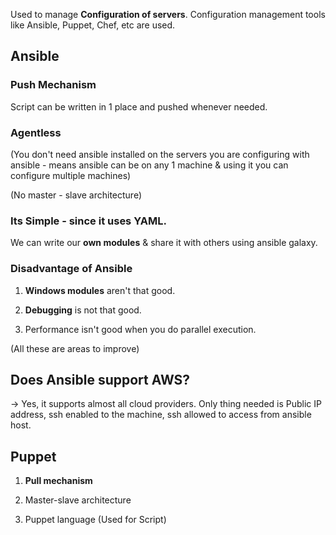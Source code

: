 Used to manage **Configuration of servers**. Configuration management tools like Ansible, Puppet, Chef, etc are used.

## Ansible

### Push Mechanism

Script can be written in 1 place and pushed whenever needed.

### Agentless

(You don't need ansible installed on the servers you are configuring with ansible - means ansible can be on any 1 machine & using it you can configure multiple machines)

(No master - slave architecture)

### Its Simple - since it uses YAML.

We can write our **own modules** & share it with others using ansible galaxy.

### Disadvantage of Ansible

1. **Windows modules** aren't that good.

2. **Debugging** is not that good.

3. Performance isn't good when you do parallel execution.

(All these are areas to improve)

## Does Ansible support AWS?

-> Yes, it supports almost all cloud providers. Only thing needed is Public IP address, ssh enabled to the machine, ssh allowed to access from ansible host.

## Puppet

1. **Pull mechanism**

2. Master-slave architecture

3. Puppet language (Used for Script)
